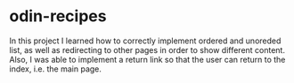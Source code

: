 # odin-recipes
In this project I learned how to correctly implement ordered and unoreded list, as well as redirecting to other pages in order to show different content. Also, I was able to implement a return link so that the user can return to the index, i.e. the main page.